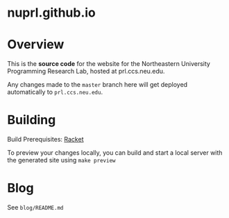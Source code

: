 # nuprl.github.io

Overview
========

This is the **source code** for the website for the
Northeastern University Programming Research Lab,
hosted at prl.ccs.neu.edu.

Any changes made to the `master` branch here will get deployed
automatically to `prl.ccs.neu.edu`.

Building
========

Build Prerequisites: [Racket](http://racket-lang.org/)

To preview your changes locally, you can build and start a local
server with the generated site using `make preview`


Blog
====

See `blog/README.md`
